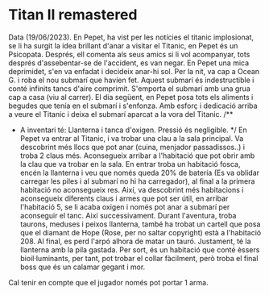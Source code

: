 # Titan II remastered
Data (19/06/2023).
En Pepet, ha vist per les notícies el titanic implosionat, se li ha surgit la idea brillant d'anar a visitar el Titanic, en Pepet és un Psicopata. Després, ell comenta als seus amics si li vol acompanyar, tots després d'assebentar-se de l'accident, es van negar. En Pepet una mica deprimidet, s'en va enfadat i decideix anar-hi sol. Per la nit, va cap a Ocean G. i roba el nou submarí que havíen fet. Aquest submarí és indestructible i conté infinits tancs d'aire comprimit. S'emporta el submarí amb una grua cap a casa (viu al carrer). El dia següent, en Pepet posa tots els aliments i begudes que tenía en el submarí i s'enfonza. Amb esforç i dedicació arriba a veure el Titanic i deixa el submarí aparcat a la vora del Titanic.
/**
* A inventari té: Llanterna i tanca d'oxigen. Pressió és negligible.
*/
En Pepet va entrar al Titanic, i va trobar una clau a la sala principal. Va descobrint més llocs que pot anar (cuina, menjador passadissos..) i troba 2 claus més. Aconsegueix arribar a l'habitació que pot obrir amb la clau que va trobar en la sala. En entrar troba un habitació fosca, encén la llanterna i veu que només queda 20% de batería (Es va oblidar carregar les piles i al submarí no hi ha carregador), al final a la primera habitació no aconsegueix res. Així, va descobrint més habitacions i aconsegueix diferents claus i armes que pot ser útil, en arribar l'habitació 5, se li acaba oxigen i només pot anar a submarí per aconseguir el tanc. Així successivament. Durant l'aventura, troba taurons, meduses i peixos llanterna, també ha trobat un cartell que posa que el diamant de Hope (Rose, per no saltar copyright) està a l'habitació 208. Al final, es perd l'arpó alhora de matar un tauró. Justament, té la llanterna amb la pila gastada. Per sort, és un habitació que conté èssers bioil·luminants, per tant, pot trobar el collar fàcilment, però troba el final boss que és un calamar gegant i mor.

Cal tenir en compte que el jugador només pot portar 1 arma.
